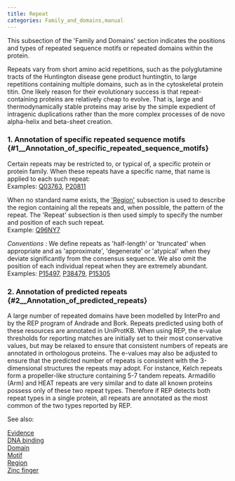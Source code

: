 ```yaml
---
title: Repeat
categories: Family_and_domains,manual
---
```


This subsection of the 'Family and Domains' section indicates the positions and types of repeated sequence motifs or repeated domains within the protein.

Repeats vary from short amino acid repetitions, such as the polyglutamine tracts of the Huntington disease gene product huntingtin, to large repetitions containing multiple domains, such as in the cytoskeletal protein titin. One likely reason for their evolutionary success is that repeat-containing proteins are relatively cheap to evolve. That is, large and thermodynamically stable proteins may arise by the simple expedient of intragenic duplications rather than the more complex processes of de novo alpha-helix and beta-sheet creation.

### 1. Annotation of specific repeated sequence motifs {\#1\_\_Annotation\_of\_specific\_repeated\_sequence\_motifs}

Certain repeats may be restricted to, or typical of, a specific protein or protein family. When these repeats have a specific name, that name is applied to each such repeat:  
Examples: [Q03763](https://www.uniprot.org/uniprotkb/Q03763#family%5Fand%5Fdomains), [P20811](https://www.uniprot.org/uniprotkb/P20811#family%5Fand%5Fdomains)

When no standard name exists, the ['Region'](https://www.uniprot.org/help/region) subsection is used to describe the region containing all the repeats and, when possible, the pattern of the repeat. The 'Repeat' subsection is then used simply to specify the number and position of each such repeat.  
Example: [Q96NY7](https://www.uniprot.org/uniprotkb/Q96NY7#family%5Fand%5Fdomains)

*Conventions* : We define repeats as 'half-length' or 'truncated' when appropriate and as 'approximate', 'degenerate' or 'atypical' when they deviate significantly from the consensus sequence. We also omit the position of each individual repeat when they are extremely abundant.  
Examples: [P15497](https://www.uniprot.org/uniprotkb/P15497#family%5Fand%5Fdomains), [P38479](https://www.uniprot.org/uniprotkb/P38479#family%5Fand%5Fdomains), [P15305](https://www.uniprot.org/uniprotkb/P15305#family%5Fand%5Fdomains)

### 2. Annotation of predicted repeats {\#2\_\_Annotation\_of\_predicted\_repeats}

A large number of repeated domains have been modelled by InterPro and by the REP program of Andrade and Bork. Repeats predicted using both of these resources are annotated in UniProtKB. When using REP, the e-value thresholds for reporting matches are initially set to their most conservative values, but may be relaxed to ensure that consistent numbers of repeats are annotated in orthologous proteins. The e-values may also be adjusted to ensure that the predicted number of repeats is consistent with the 3-dimensional structures the repeats may adopt. For instance, Kelch repeats form a propeller-like structure containing 5-7 tandem repeats. Armadillo (Arm) and HEAT repeats are very similar and to date all known proteins possess only of these two repeat types. Therefore if REP detects both repeat types in a single protein, all repeats are annotated as the most common of the two types reported by REP.

See also:

[Evidence](https://www.uniprot.org/help/evidences)  
[DNA binding](https://www.uniprot.org/help/dna%5Fbind)  
[Domain](https://www.uniprot.org/help/domain)  
[Motif](https://www.uniprot.org/help/motif)  
[Region](https://www.uniprot.org/help/region)  
[Zinc finger](https://www.uniprot.org/help/zn%5Ffing)

